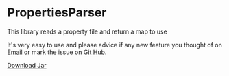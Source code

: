 # PropertiesParser
This library reads a property file and return a map to use

It's very easy to use and please advice if any new feature you thought of on [Email](harsh.vasistha@outlook.com) or mark the issue on [Git Hub](https://github.com/harsh-vasistha/).

[Download Jar](https://github.com/harsh-vasistha/PropertiesParser/blob/master/dist/PropertiesParser%20-%20Beta%200.0.1.jar)